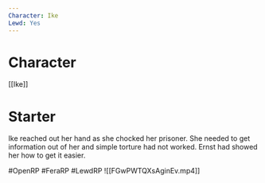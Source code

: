 ```yaml
---
Character: Ike
Lewd: Yes
---
```

# Character
[[Ike]]

# Starter
Ike reached out her hand as she chocked her prisoner. She needed to get information out of her and simple torture had not worked. Ernst had showed her how to get it easier.

#OpenRP #FeraRP #LewdRP
![[FGwPWTQXsAginEv.mp4]]